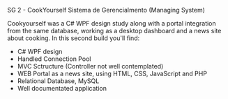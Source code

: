 SG 2 - CookYourself Sistema de Gerencialmento (Managing System)

Cookyourself was a C# WPF design study along with a portal integration from the same database, working as a desktop dashboard and a news site about cooking. In this second build you'll find:

- C# WPF design
- Handled Connection Pool
- MVC Sctructure (Controller not well contemplated)
- WEB Portal as a news site, using HTML, CSS, JavaScript and PHP
- Relational Database, MySQL
- Well documentated application
